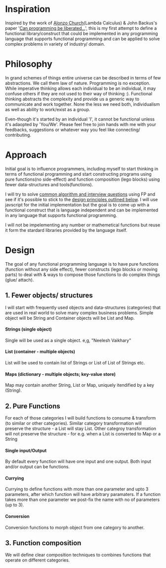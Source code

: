 # Inspiration
Inspired by the work of [Alonzo Church](https://en.wikipedia.org/wiki/Alonzo_Church)(Lambda Calculus) & John Backus's paper '[Can programming be liberated...](https://github.com/van001/lesscode/blob/master/can-programming-be-liberated.pdf)', this is my first attempt to define a functional library/construct that could be implemented in any programming language that supports functional programming and can be applied to solve complex problems in variety of industry/ domain. 

# Philosophy
In grand schemes of things entire universe can be described in terms of few abstractions. We call them law of nature. Programming is no exception. While imperative thinking allows each individual to be an individual, it may confuse others if they are not used to their way of thinking :). Functional thinking abstracts the complexity and provide us a generic way to  communicate and work together. None the less we need both, individualism as well as ability to work/exist as a group.

Even-though it's started by an individual 'I', it cannot be functional unless it's adaopted by 'You/We'. Please feel free to join hands with me with your feedbacks, suggestions or whatever way you feel like connecting/ contributing.

# Approach
Initial goal is to influence programmers, including myself to start thinking in terms of functional programming and start constructing programs using pure functions(no side-effect) and function composition (lego blocks) using fewer data-structures and tools(functions).

I will try to solve [common algorithm and interview questions](https://github.com/van001/lesscode/tree/master/nodejs/excercise) using FP and see if it's possible to stick to the [design principles outlined below](https://github.com/van001/lesscode/blob/master/readme.md#Design). I will use javscript for the initial implementation but the goal is to come up with a functional construct that is language independent and can be implemented in any language that supports functional programming.

I will not be impelementing any number or mathemetical functions but reuse it form the stardard libraries provided by the language itself.

# Design
The goal of any functional programming language is to have pure functions (function without any side effect), fewer constructs (lego blocks or moving parts) to deal with & ways to compose those functions to do complex things (glue/ attach).

## 1. Fewer objects/ structures
I will start with frequently used objects and data-structures (categories) that are used in real world to solve many complex business problems. Simple object will be String and Container objects will be List and Map.

#### Strings (single object)
Single will be used as a single object. e,g, "Neelesh Vaikhary"

#### List (container - multiple objects) 
List will be used to contain list of Strings or List of List of Strings etc.

#### Maps (dictionary - multiple objects; key-value store)
Map may contain another String, List or Map, uniquely itendified by a key (String). 


## 2. Pure Functions 
For each of those categories I will build functions to consume & transform (to similar or other categories). Similar category transformation will preserve the structure - a List will stay List. Other categroy transformation will not preserve the structure - for e.g. when a List is converted to Map or a String

#### Single input/Output
By default every function will have one input and one output. Both input and/or output can be functions.

#### Currying
Currying to define functions with more than one parameter and upto 3 parameters, after which function will have arbitrary paramaters. If a function takes more than one parameter we post-fix the name with no of parameters (up to 3). 

#### Conversion
Conversion functions to morph object from one category to another.


## 3. Function composition
We will define clear composition techniques to combines functions that operate on different categories. 

